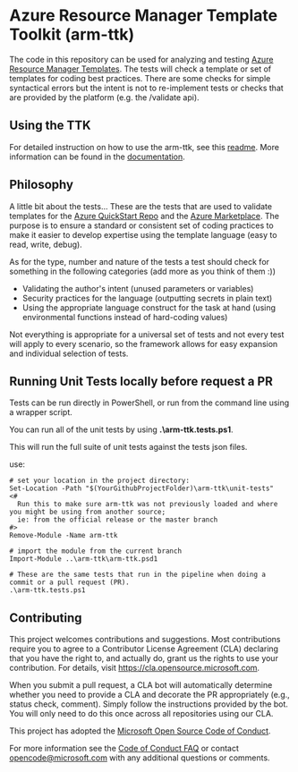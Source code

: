 
# Azure Resource Manager Template Toolkit (arm-ttk)

The code in this repository can be used for analyzing and testing [Azure Resource Manager Templates](https://docs.microsoft.com/en-us/azure/templates/).  The tests will check a template or set of templates for coding best practices.  There are some checks for simple syntactical errors but the intent is not to re-implement tests or checks that are provided by the platform (e.g. the /validate api).  

## Using the TTK
For detailed instruction on how to use the arm-ttk, see this [readme](/arm-ttk/README.md).  More information can be found in the [documentation](http://docs.microsoft.com/en-us/azure/azure-resource-manager/templates/test-toolkit).

## Philosophy

A little bit about the tests...  These are the tests that are used to validate templates for the [Azure QuickStart Repo](https://github.com/Azure/azure-quickstart-templates) and the [Azure Marketplace](https://azuremarketplace.microsoft.com/en-us/marketplace/).  The purpose is to ensure a standard or consistent set of coding practices to make it easier to develop expertise using the template language (easy to read, write, debug).

As for the type, number and  nature of the tests a test should check for something in the following categories (add more as you think of them :))

- Validating the author's intent (unused parameters or variables)
- Security practices for the language (outputting secrets in plain text)
- Using the appropriate language construct for the task at hand (using environmental functions instead of hard-coding values)

Not everything is appropriate for a universal set of tests and not every test will apply to every scenario, so the framework allows for easy expansion and individual selection of tests.

## Running Unit Tests locally before request a PR

Tests can be run directly in PowerShell, or run from the command line using a wrapper script.

You can run all of the unit tests by using **.\arm-ttk.tests.ps1**.

This will run the full suite of unit tests against the tests json files.

use:

    # set your location in the project directory:
    Set-Location -Path "$(YourGithubProjectFolder)\arm-ttk\unit-tests"
    <#
      Run this to make sure arm-ttk was not previously loaded and where you might be using from another source; 
      ie: from the official release or the master branch
    #>
    Remove-Module -Name arm-ttk
    
    # import the module from the current branch
    Import-Module ..\arm-ttk\arm-ttk.psd1

    # These are the same tests that run in the pipeline when doing a commit or a pull request (PR). 
    .\arm-ttk.tests.ps1

## Contributing

This project welcomes contributions and suggestions.  Most contributions require you to agree to a Contributor License Agreement (CLA) declaring that you have the right to, and actually do, grant us the rights to use your contribution. For details, visit https://cla.opensource.microsoft.com.

When you submit a pull request, a CLA bot will automatically determine whether you need to provide a CLA and decorate the PR appropriately (e.g., status check, comment). Simply follow the instructions provided by the bot. You will only need to do this once across all repositories using our CLA.

This project has adopted the [Microsoft Open Source Code of Conduct](https://opensource.microsoft.com/codeofconduct/).

For more information see the [Code of Conduct FAQ](https://opensource.microsoft.com/codeofconduct/faq/) or contact [opencode@microsoft.com](mailto:opencode@microsoft.com) with any additional questions or comments.
